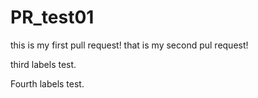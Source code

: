 # PR_test01
this is my first pull request!
that is my second pul request!

third labels test.

Fourth labels test.
